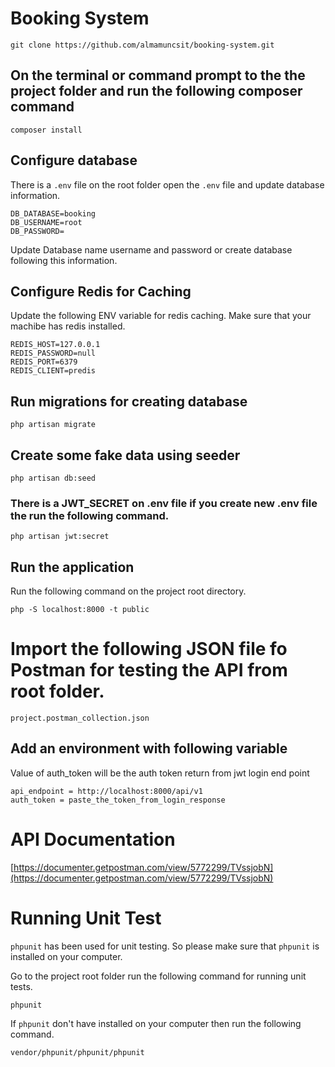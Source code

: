 # Booking System
```git clone https://github.com/almamuncsit/booking-system.git```

## On the terminal or command prompt to the the project folder and run the following composer command
```composer install```

## Configure database
There is a `.env` file on the root folder open the `.env` file and update database information.
```
DB_DATABASE=booking
DB_USERNAME=root
DB_PASSWORD=
```
Update Database name username and password or create database following this information.

## Configure Redis for Caching
Update the following ENV variable for redis caching. Make sure that your machibe has redis installed. 
```
REDIS_HOST=127.0.0.1
REDIS_PASSWORD=null
REDIS_PORT=6379
REDIS_CLIENT=predis
```

## Run migrations for creating database
`php artisan migrate`

## Create some fake data using seeder
`php artisan db:seed`

### There is a JWT_SECRET on .env file if you create new .env file the run the following command.
`php artisan jwt:secret`

## Run the application
Run the following command on the project root directory.

```php -S localhost:8000 -t public```

# Import the following JSON file fo Postman for testing the API from root folder. 
 `project.postman_collection.json`
 
 
 ## Add an environment with following variable
 Value of auth_token will be the auth token return from jwt login end point
 
 ```
api_endpoint = http://localhost:8000/api/v1
auth_token = paste_the_token_from_login_response
```

# API Documentation
[https://documenter.getpostman.com/view/5772299/TVssjobN](https://documenter.getpostman.com/view/5772299/TVssjobN) 


# Running Unit Test
`phpunit` has been used for unit testing. So please make sure that `phpunit` is installed on your computer.

Go to the project root folder run the following command for running unit tests.

`phpunit`

If `phpunit` don't have installed on your computer then run the following command.

`vendor/phpunit/phpunit/phpunit`